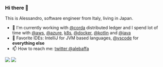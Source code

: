 ### Hi there 👋

This is Alessandro, software engineer from Italy, living in Japan.

- 🔭 I'm currently working with [@corda](https://github.com/corda) distributed ledger and I spend lot of time with [@aws](https://github.com/aws), [@azure](https://github.com/azure), [k8s](https://github.com/kubernetes/kubernetes), [@docker](https://github.com/docker), [@kotlin](https://github.com/JetBrains/kotlin) and [@java](https://github.com/openjdk/jdk)
- 📝 Favorite IDEs: IntelliJ for JVM based languages, [@vscode](https://github.com/microsoft/vscode) for **everything else**
- 📫 How to reach me: [twitter @alebaffa](https://twitter.com/alebaffa/)

![](https://github-profile-summary-cards.vercel.app/api/cards/profile-details?username=alebaffa&theme=default)
![](https://github-profile-summary-cards.vercel.app/api/cards/repos-per-language?username=alebaffa&theme=default)

<!--
**alebaffa/alebaffa** is a ✨ _special_ ✨ repository because its `README.md` (this file) appears on your GitHub profile.

Here are some ideas to get you started:

- 🔭 I’m currently working with @corda blockchain
- 🌱 I’m currently learning @ipfs 
- 👯 I’m looking to collaborate on ...
- 🤔 I’m looking for help with ...
- 💬 Ask me about 
- 📫 How to reach me: ...
- 😄 Pronouns: ...
- ⚡ Fun fact: ...
-->
